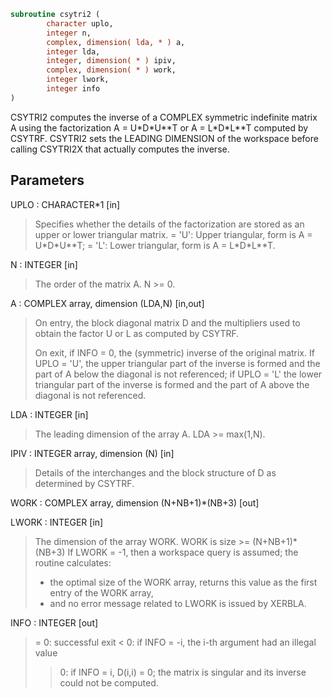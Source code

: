 ```fortran
subroutine csytri2 (
        character uplo,
        integer n,
        complex, dimension( lda, * ) a,
        integer lda,
        integer, dimension( * ) ipiv,
        complex, dimension( * ) work,
        integer lwork,
        integer info
)
```

CSYTRI2 computes the inverse of a COMPLEX symmetric indefinite matrix
A using the factorization A = U\*D\*U\*\*T or A = L\*D\*L\*\*T computed by
CSYTRF. CSYTRI2 sets the LEADING DIMENSION of the workspace
before calling CSYTRI2X that actually computes the inverse.

## Parameters
UPLO : CHARACTER\*1 [in]
> Specifies whether the details of the factorization are stored
> as an upper or lower triangular matrix.
> = 'U':  Upper triangular, form is A = U\*D\*U\*\*T;
> = 'L':  Lower triangular, form is A = L\*D\*L\*\*T.

N : INTEGER [in]
> The order of the matrix A.  N >= 0.

A : COMPLEX array, dimension (LDA,N) [in,out]
> On entry, the block diagonal matrix D and the multipliers
> used to obtain the factor U or L as computed by CSYTRF.
> 
> On exit, if INFO = 0, the (symmetric) inverse of the original
> matrix.  If UPLO = 'U', the upper triangular part of the
> inverse is formed and the part of A below the diagonal is not
> referenced; if UPLO = 'L' the lower triangular part of the
> inverse is formed and the part of A above the diagonal is
> not referenced.

LDA : INTEGER [in]
> The leading dimension of the array A.  LDA >= max(1,N).

IPIV : INTEGER array, dimension (N) [in]
> Details of the interchanges and the block structure of D
> as determined by CSYTRF.

WORK : COMPLEX array, dimension (N+NB+1)\*(NB+3) [out]

LWORK : INTEGER [in]
> The dimension of the array WORK.
> WORK is size >= (N+NB+1)\*(NB+3)
> If LWORK = -1, then a workspace query is assumed; the routine
> calculates:
> - the optimal size of the WORK array, returns
> this value as the first entry of the WORK array,
> - and no error message related to LWORK is issued by XERBLA.

INFO : INTEGER [out]
> = 0: successful exit
> < 0: if INFO = -i, the i-th argument had an illegal value
> > 0: if INFO = i, D(i,i) = 0; the matrix is singular and its
> inverse could not be computed.
